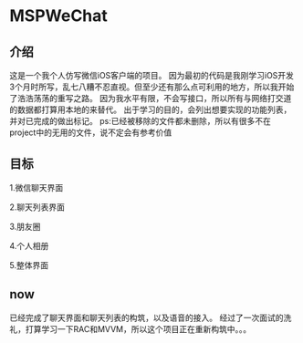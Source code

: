 # MSPWeChat
## 介绍
这是一个我个人仿写微信iOS客户端的项目。
因为最初的代码是我刚学习iOS开发3个月时所写，乱七八糟不忍直视。但至少还有那么点可利用的地方，所以我开始了浩浩荡荡的重写之路。
因为我水平有限，不会写接口，所以所有与网络打交道的数据都打算用本地的来替代。
出于学习的目的，会列出想要实现的功能列表，并对已完成的做出标记。
ps:已经被移除的文件都未删除，所以有很多不在project中的无用的文件，说不定会有参考价值

## 目标
1.微信聊天界面

2.聊天列表界面

3.朋友圈

4.个人相册

5.整体界面

## now
已经完成了聊天界面和聊天列表的构筑，以及语音的接入。
经过了一次面试的洗礼，打算学习一下RAC和MVVM，所以这个项目正在重新构筑中。。。

